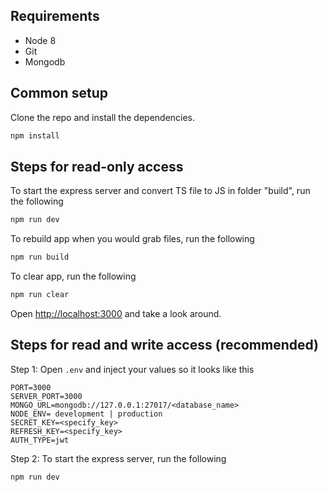 ## Requirements
* Node 8
* Git
* Mongodb

## Common setup

Clone the repo and install the dependencies.

```bash
npm install
```

## Steps for read-only access

To start the express server and convert TS file to JS in folder "build", run the following

```bash
npm run dev
```

To rebuild app when you would grab files, run the following
```bash
npm run build
```

To clear app, run the following
```bash
npm run clear
```
Open [http://localhost:3000](http://localhost:3000) and take a look around.


## Steps for read and write access (recommended)

Step 1: Open `.env` and inject your values so it looks like this

```
PORT=3000
SERVER_PORT=3000
MONGO_URL=mongodb://127.0.0.1:27017/<database_name>
NODE_ENV= development | production
SECRET_KEY=<specify_key>
REFRESH_KEY=<specify_key>
AUTH_TYPE=jwt
```

Step 2: To start the express server, run the following
```bash
npm run dev
```
